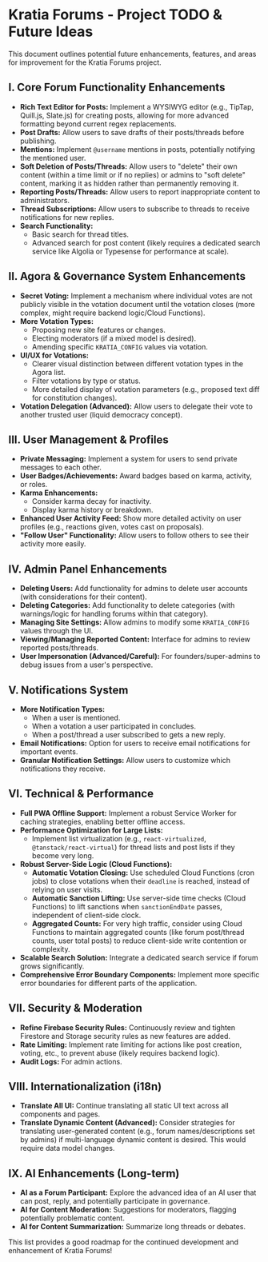 
# Kratia Forums - Project TODO & Future Ideas

This document outlines potential future enhancements, features, and areas for improvement for the Kratia Forums project.

## I. Core Forum Functionality Enhancements
- **Rich Text Editor for Posts:** Implement a WYSIWYG editor (e.g., TipTap, Quill.js, Slate.js) for creating posts, allowing for more advanced formatting beyond current regex replacements.
- **Post Drafts:** Allow users to save drafts of their posts/threads before publishing.
- **Mentions:** Implement `@username` mentions in posts, potentially notifying the mentioned user.
- **Soft Deletion of Posts/Threads:** Allow users to "delete" their own content (within a time limit or if no replies) or admins to "soft delete" content, marking it as hidden rather than permanently removing it.
- **Reporting Posts/Threads:** Allow users to report inappropriate content to administrators.
- **Thread Subscriptions:** Allow users to subscribe to threads to receive notifications for new replies.
- **Search Functionality:**
    - Basic search for thread titles.
    - Advanced search for post content (likely requires a dedicated search service like Algolia or Typesense for performance at scale).

## II. Agora & Governance System Enhancements
- **Secret Voting:** Implement a mechanism where individual votes are not publicly visible in the votation document until the votation closes (more complex, might require backend logic/Cloud Functions).
- **More Votation Types:**
    - Proposing new site features or changes.
    - Electing moderators (if a mixed model is desired).
    - Amending specific `KRATIA_CONFIG` values via votation.
- **UI/UX for Votations:**
    - Clearer visual distinction between different votation types in the Agora list.
    - Filter votations by type or status.
    - More detailed display of votation parameters (e.g., proposed text diff for constitution changes).
- **Votation Delegation (Advanced):** Allow users to delegate their vote to another trusted user (liquid democracy concept).

## III. User Management & Profiles
- **Private Messaging:** Implement a system for users to send private messages to each other.
- **User Badges/Achievements:** Award badges based on karma, activity, or roles.
- **Karma Enhancements:**
    - Consider karma decay for inactivity.
    - Display karma history or breakdown.
- **Enhanced User Activity Feed:** Show more detailed activity on user profiles (e.g., reactions given, votes cast on proposals).
- **"Follow User" Functionality:** Allow users to follow others to see their activity more easily.

## IV. Admin Panel Enhancements
- **Deleting Users:** Add functionality for admins to delete user accounts (with considerations for their content).
- **Deleting Categories:** Add functionality to delete categories (with warnings/logic for handling forums within that category).
- **Managing Site Settings:** Allow admins to modify some `KRATIA_CONFIG` values through the UI.
- **Viewing/Managing Reported Content:** Interface for admins to review reported posts/threads.
- **User Impersonation (Advanced/Careful):** For founders/super-admins to debug issues from a user's perspective.

## V. Notifications System
- **More Notification Types:**
    - When a user is mentioned.
    - When a votation a user participated in concludes.
    - When a post/thread a user subscribed to gets a new reply.
- **Email Notifications:** Option for users to receive email notifications for important events.
- **Granular Notification Settings:** Allow users to customize which notifications they receive.

## VI. Technical & Performance
- **Full PWA Offline Support:** Implement a robust Service Worker for caching strategies, enabling better offline access.
- **Performance Optimization for Large Lists:**
    - Implement list virtualization (e.g., `react-virtualized`, `@tanstack/react-virtual`) for thread lists and post lists if they become very long.
- **Robust Server-Side Logic (Cloud Functions):**
    - **Automatic Votation Closing:** Use scheduled Cloud Functions (cron jobs) to close votations when their `deadline` is reached, instead of relying on user visits.
    - **Automatic Sanction Lifting:** Use server-side time checks (Cloud Functions) to lift sanctions when `sanctionEndDate` passes, independent of client-side clock.
    - **Aggregated Counts:** For very high traffic, consider using Cloud Functions to maintain aggregated counts (like forum post/thread counts, user total posts) to reduce client-side write contention or complexity.
- **Scalable Search Solution:** Integrate a dedicated search service if forum grows significantly.
- **Comprehensive Error Boundary Components:** Implement more specific error boundaries for different parts of the application.

## VII. Security & Moderation
- **Refine Firebase Security Rules:** Continuously review and tighten Firestore and Storage security rules as new features are added.
- **Rate Limiting:** Implement rate limiting for actions like post creation, voting, etc., to prevent abuse (likely requires backend logic).
- **Audit Logs:** For admin actions.

## VIII. Internationalization (i18n)
- **Translate All UI:** Continue translating all static UI text across all components and pages.
- **Translate Dynamic Content (Advanced):** Consider strategies for translating user-generated content (e.g., forum names/descriptions set by admins) if multi-language dynamic content is desired. This would require data model changes.

## IX. AI Enhancements (Long-term)
- **AI as a Forum Participant:** Explore the advanced idea of an AI user that can post, reply, and potentially participate in governance.
- **AI for Content Moderation:** Suggestions for moderators, flagging potentially problematic content.
- **AI for Content Summarization:** Summarize long threads or debates.

This list provides a good roadmap for the continued development and enhancement of Kratia Forums!
